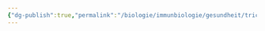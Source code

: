 ```yaml
---
{"dg-publish":true,"permalink":"/biologie/immunbiologie/gesundheit/tricks-besonderer-erreger/"}
---
```

